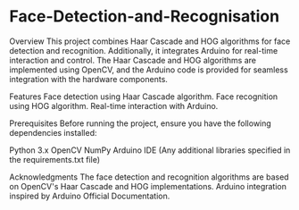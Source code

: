 # Face-Detection-and-Recognisation
Overview
This project combines Haar Cascade and HOG algorithms for face detection and recognition. Additionally, it integrates Arduino for real-time interaction and control. The Haar Cascade and HOG algorithms are implemented using OpenCV, and the Arduino code is provided for seamless integration with the hardware components.

Features
Face detection using Haar Cascade algorithm.
Face recognition using HOG algorithm.
Real-time interaction with Arduino.

Prerequisites
Before running the project, ensure you have the following dependencies installed:

Python 3.x
OpenCV
NumPy
Arduino IDE
(Any additional libraries specified in the requirements.txt file)

Acknowledgments
The face detection and recognition algorithms are based on OpenCV's Haar Cascade and HOG implementations.
Arduino integration inspired by Arduino Official Documentation.
